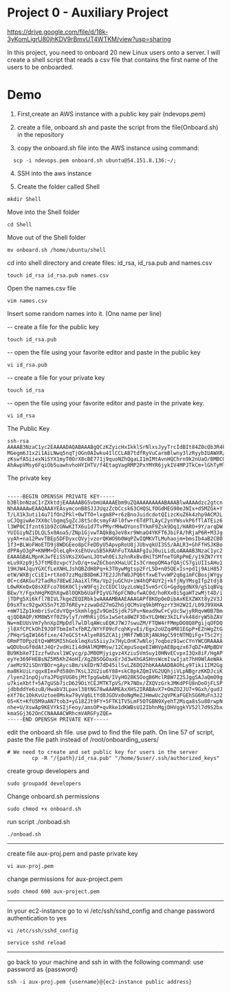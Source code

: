 
# Project 0 - Auxiliary Project 

https://drive.google.com/file/d/18k-3yKomLigrU80jhKDV9rBmvUT4WTKM/view?usp=sharing

In this project, you need to onboard 20 new Linux users onto a server. 
I will create a shell script that reads a csv file that contains the first name of the users to be onboarded.

# Demo


1. First,create an AWS instance with a public key pair (ndevops.pem)

2. create a file, onboard.sh and paste the script from the file(Onboard.sh) in the repository

3. copy the onboard.sh file into the AWS instance using command:
```
  scp -i ndevops.pem onboard.sh ubuntu@54.151.8.136:~/;
```

4. SSH into the aws instance

5. Create the folder called Shell

```
mkdir Shell
```

Move into the Shell folder

```
cd Shell
```

Move out of the Shell folder

```
mv onboard.sh /home/ubuntu/shell
```
cd into shell directory and create files: id_rsa, id_rsa.pub and names.csv
```
touch id_rsa id_rsa.pub names.csv
```

Open the names.csv file

```
vim names.csv
```
Insert some random names into it. (One name per line)

-- create a file for the public key

```
touch id_rsa.pub
```

-- open the file using your favorite editor and paste in the public key

```
vi id_rsa.pub
```

-- create a file for your private key

```
touch id_rsa
```

-- open the file using your favorite editor and paste in the private key.

```
vi id_rsa
```

The Public Key


```
ssh-rsa AAAAB3NzaC1yc2EAAAADAQABAAABgQCzKZyicHxIkklSrNlxsJyyTrcIdBIt84Z0cQb3R4k0jH53kxkaT5hP8tfWTe62LXi7vV86fY+SX7TBNM76XGCbw/6vr
MGegm6J1x2i1AiLNwq5nqTjOGn0AIwku4IlCCLAB7tdfRyVuCarmBlwny3lzRyybIUAWXR/D6vpN09MsDILbKdhay+Q/p9OUBMSLPqXdY/QIh/Oe3rVv1lwY3AohNfq7V3tO88
zKswfA5iiexNiSYX1myT0OrX8cBE771j9quoNZhQgaLI1mIMtAvnHQChrn9k2nUaO/BMBCQGol5XzGv1ado7hgoVPoluIUD+FGNo/pH4zcmDLICH6drXY/C9MESnkMUPLFxBXKO/OitApY71vRao9n
AhAwpVMsy6FqiOb5uawhvhoHYIHTV/f4EtagVagRMP2PxYMYR6jykIV4MPJTkCm+lGhTyMlRu+qRQjdLn8AAtHf4aEV8dIkoGh088DI7eA/4o0wz4OV4upH5ewSFS+5IHmRECEW5Nc=

```


The private key

```

-----BEGIN OPENSSH PRIVATE KEY-----
b3BlbnNzaC1rZXktdjEAAAAABG5vbmUAAAAEbm9uZQAAAAAAAAABAAABlwAAAAdzc2gtcn
NhAAAAAwEAAQAAAYEAsymconB8SJJJUqzZcbCcsk63CHQSLfOGdHEG90eJNIx+d5MZGk+Y
T/LX1k3uti14u71fOn2Pkl+0wTTO+lxgm8P+r6zBnoJuidcdotQIizcKuZ6k4zhp9ACMJL
uCJQgiwAe7XX0clbgmq5gZcJ8t5c0csmyFAFl0fw+r6TdPTLAyC2ynYWsvkP6fTlATEiz6
l3WP0CIfznt61b9ZcGNwKITX6u1d7TvPMyrMHwOYonsTYkmF9Zsk9Dq1/HARO+9Y/arqDW
YUIGiyNZiDLQL5x0Aoa5/ZNp1GjvwTAQkBqJeV8xr9WnaO4YKFT6JbiFA/hRjaP6R+M3Jg
yyAh+na12PwvTBEp5DFDyxcQVyjvzorQKWO9b0WqPZwIQMKVTLMuhaojm+bmsIb4aB2CB0
1f3+BLWoFWoETD9j8WDGEeo8pCFeDDyU5ApvpRoU8jJUbvqkUI3S5/AALR3+GhFfHSJKBo
dPPAyO3gP+KNMM+DleLqR+XsEhUvuSB5kRAhFuTXAAAFgIuJ0uiLidLoAAAAB3NzaC1yc2
EAAAGBALMpnKJwfEiSSVKs2XGwnLJOtwh0Ei3zhnRxBvdHiTSMfneTGRpPmE/y19ZN7rYt
eLu9Xzp9j5JftME0zvpcYJvD/q+swZ6CbonXHaLUCIs3CrmepOM4afQAjCS7giUIIsAHu1
19HJW4JquYGXCfLeXNHLJshQBZdH8Pq+k3T0ywMgtsp2FrL5D+n05QExIs+pd1j9AiH857
etW/WXBjcCiE1+rtXe07zzMqzB8DmKJ7E2JJhfWbJPQ6tfxwETvvWP2q6g1mFCBosjWYgy
0C+cdAKGuf2TadRo78EwEJAaiXlfMa/Vp2juGChU+iW4hQP4UY2j+kfjNyYMsgIfp2tdj8
L0wRKeQxQ8sXEFco786K0CljvW9Fqj2cCEDClUyzLoWqI5vm5rCG+GgdggdNX9/gS1qBVq
BEw/Y/FgxhHqPKQhXgw8lOQKb6UaFPIyVG76pFCN0ufwAC0d/hoRXx0iSgaHTzwMjt4D/i
jTDPg5Xi6kfl7BIVL7kgeZEQIRbk1wAAAAMBAAEAAAGAPf8KOpOeDibAxKEXZWXt8y2V3J
D9sXTxc92gwXS5n7t2D76REy+zzwaDdZ7mGZhGjQCMsVq9kbMYgzrY3H2W2I/L09J99XHA
+mW71Zp1kmbriSvCdvYQg+SkmhlggZv9GmISjdk7SPu+Nead9wC+CyUc5wjyRRqvW0B7Bm
qjQDBAQP/KM8W5Yf0Z9ylyT/nMhRijOSx1wSeta8WZF3DxYLQHWz3kILFvk48dryW5bZAV
Nw+mEUUsVm7yhnXpIMpDdl7wlDlqAWcuEQKJ7WJ7swuZM/FTQW4rFMmpDO8Q8PgijqOFDQ
jl8XfCPCkOhI9JOFTbmImTxfbRZ/NYYF09cFcqhKyvEi/Egx2oUZq4M81EGpP+EZnWgZtG
/PHqrSqIW166fixe/47eGCSt+AlyeR8SZCA1jjMRf7WB1RjANUHgC59tNTMQiFg+T5c2Yj
ORmPT0PpzEtQ+WMSMI5hGoklmqXuS5iiyJx7HyLOnK7wNloj7oqboz91wcCYnYWCORAAAA
wQDUbuGf0dAtJ4Qr2vdHiIi4dHAlMQMMsw/12CmpuSoqeEIWHVpAEBpqzx67qDZ+AMpBDV
BU9KbXe7IIzzfwUvxl1WCycg/pJM0OMjyigvz4XziuSVmSuy10HNvECvpxI3Qx8iF/HgAP
eyYe369FHEBsNZ5M5KhZ4oHI/XgZB5OGOaxErJd3wXhGASHnsWcmIswIjat7hH9WlAeWAk
/aeMz92iSDnYBOr+gAycsBm/skEDrN7dD45ilSvLZ6DQ2hbKAAAADBAOhLy9Tiki1IM2Gg
ma8KkUiLrqqx8IexPd580n7KsL32U2iu6Y88+skC8pkZQmIVG2UQhjiVLpNBgrzKKDJciK
/lyen21npQjuYaJPUgVUG0sjMtTpgGwbN/IVyHO28KSOogB6MclRBW7Z2SJggSAJaQmO9g
u7kieXbtf+5A7gUSb7icD629OiYCEJMTKTpVS/Pk7NDx/ZXQVzGrkJMKdPFU8nDoOjFLSP
jdbbddYe6zuB/HwabV3Lpaxl38tNG78wAAAMEAxXHS2IRABAvX7+OmZO2JU7+9Gxh/gudJ
eXf76c10kKvUztoe8Mskw79yVq6LtYd0JGOVx0oNgMeZJHmwUc2qVPKaFGEhSG6MuFn3J2
O5+Kt+KfU5M9uAN7tob3+yG18ZJt9FY+5FTK1TV5LmF5OTGBN9XyehT2Miqa8sSu80rwpN
nhe+U/XswAp9KEVYkSIjFeoy/amsOP+qvRke1dKWBsU12IbhnMgjDHVggkYV52l7d9S2bx
kmaSGj362OnCCNAAAACWRhcmVARGFyZQE=
-----END OPENSSH PRIVATE KEY-----

```

edit the onboard.sh file. use pwd to find the file path. On line 57 of script, paste the file path instead of /root/onboarding_users/
```
# We need to create and set public key for users in the server
        cp -R "/{path}/id_rsa.pub" "/home/$user/.ssh/authorized_keys"
```

create group developers and 

```
sudo groupadd developers
```

Change onboard.sh permissions

```
sudo chmod +x onboard.sh
```

run script ./onboad.sh

```
./onboad.sh
```

------------

create file aux-proj.pem and paste private key 
```
vi aux-proj.pem
```

change permissions for aux-project.pem

```
sudo chmod 600 aux-project.pem
```

--------------------

In your ec2-instance go to vi /etc/ssh/sshd_config and change password authentication to yes 

```
vi /etc/ssh/sshd_config
```
```
service sshd reload
```
------------------
go back to your machine and ssh in with the following command:
use password as {password}
```
ssh -i aux-proj.pem {username}@{ec2-instance public address}

```
